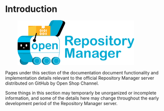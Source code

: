 # Introduction



<figure><img src="../.gitbook/assets/repository-manager-logo-text.svg" alt="" width="375"><figcaption></figcaption></figure>

Pages under this section of the documentation document functionality and implementation details relevant to the official Repository Manager server distributed on GitHub by Open Shop Channel.

Some things in this section may temporarly be unorganized or incomplete information, and some of the details here may change throughout the early development period of the Repository Manager server.

